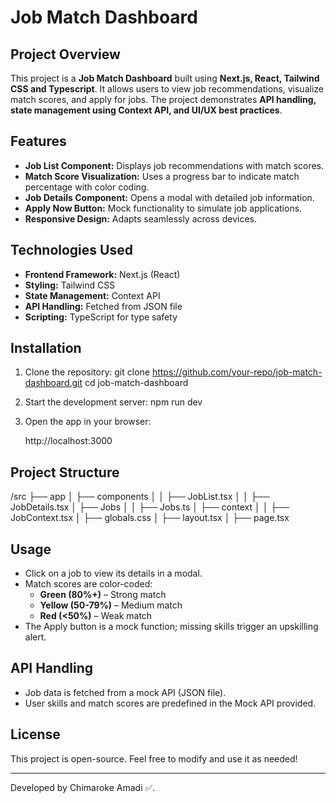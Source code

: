 # Job Match Dashboard

## Project Overview

This project is a **Job Match Dashboard** built using **Next.js, React, Tailwind CSS and Typescript**. It allows users to view job recommendations, visualize match scores, and apply for jobs. The project demonstrates **API handling, state management using Context API, and UI/UX best practices**.

## Features

- **Job List Component:** Displays job recommendations with match scores.
- **Match Score Visualization:** Uses a progress bar to indicate match percentage with color coding.
- **Job Details Component:** Opens a modal with detailed job information.
- **Apply Now Button:** Mock functionality to simulate job applications.
- **Responsive Design:** Adapts seamlessly across devices.

## Technologies Used

- **Frontend Framework:** Next.js (React)
- **Styling:** Tailwind CSS
- **State Management:** Context API
- **API Handling:** Fetched from JSON file
- **Scripting:** TypeScript for type safety

## Installation

1. Clone the repository:
   git clone https://github.com/your-repo/job-match-dashboard.git
   cd job-match-dashboard

2. Start the development server:
   npm run dev

3. Open the app in your browser:

   http://localhost:3000

## Project Structure

/src
├── app
│ ├── components
│ │ ├── JobList.tsx
│ │ ├── JobDetails.tsx
│ ├── Jobs
│ │ ├── Jobs.ts
│ ├── context
│ │ ├── JobContext.tsx
│ ├── globals.css
│ ├── layout.tsx
│ ├── page.tsx

## Usage

- Click on a job to view its details in a modal.
- Match scores are color-coded:
  - **Green (80%+)** – Strong match
  - **Yellow (50-79%)** – Medium match
  - **Red (<50%)** – Weak match
- The Apply button is a mock function; missing skills trigger an upskilling alert.

## API Handling

- Job data is fetched from a mock API (JSON file).
- User skills and match scores are predefined in the Mock API provided.

## License

This project is open-source. Feel free to modify and use it as needed!

---

Developed by Chimaroke Amadi ✅.
